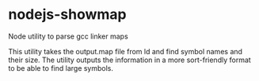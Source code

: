 # nodejs-showmap
Node utility to parse gcc linker maps

This utility takes the output.map file from ld and find symbol names and their size. The utility outputs the information in a more sort-friendly format to be able to find large symbols.
